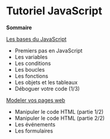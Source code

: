 # Tutoriel JavaScript

**Sommaire**

[Les bases du JavaScript](diapos/lesBasesDeJavaScript.md)
- Premiers pas en JavaScript
- Les variables
- Les conditions
- Les boucles
- Les fonctions
- Les objets et les tableaux
- Déboguer votre code (1/3)

[Modeler vos pages web](diapos/modelerVosPagesWeb.md)
- Manipuler le code HTML (partie 1/2)
- Manipuler le code HTML (partie 2/2)
- Les événements
- Les formulaires
